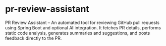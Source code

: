 # pr-review-assistant
PR Review Assistant – An automated tool for reviewing GitHub pull requests using Spring Boot and optional AI integration. It fetches PR details, performs static code analysis, generates summaries and suggestions, and posts feedback directly to the PR.
